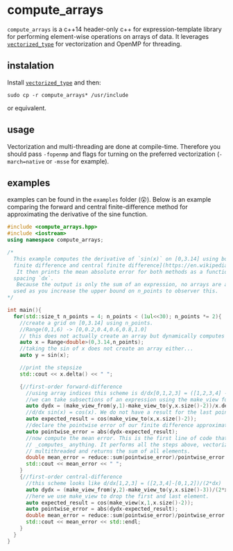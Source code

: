 # compute_arrays
`compute_arrays` is a c++14 header-only c++ for expression-template library for performing element-wise operations on arrays of data. It leverages [`vectorized_type`](https://github.com/RDeckers/vectorized_types) for vectorization and OpenMP for threading.

## instalation
Install [`vectorized_type`](https://github.com/RDeckers/vectorized_types) and then:
```
sudo cp -r compute_arrays* /usr/include
```
or equivalent.

## usage
Vectorization and multi-threading are done at compile-time. Therefore you should pass `-fopenmp` and flags for turning on the preferred vectorization (`-march=native` or `-msse` for example).

## examples
examples can be found in the `examples` folder (😲). Below is an example comparing the forward and central finite-difference method for approximating the derivative of the sine function.
```c++
#include <compute_arrays.hpp>
#include <iostream>
using namespace compute_arrays;

/*
  This example computes the derivative of `sin(x)` on [0,3.14] using both the [forward
  finite difference and central finite difference](https://en.wikipedia.org/wiki/Finite_difference#Forward.2C_backward.2C_and_central_differences) approximation.
   It then prints the mean absolute error for both methods as a function of the grid
  spacing `dx`.
   Because the output is only the sum of an expression, no arrays are allocated. Compare the maximum memory
  used as you increase the upper bound on n_points to observer this.
*/

int main(){
  for(std::size_t n_points = 4; n_points < (1ul<<30); n_points *= 2){
    //create a grid on [0,3.14] using n_points.
    //Range(0,1,6) -> [0,0.2,0.4,0.6,0.8,1.0]
    // this does not actually create an array but dynamically computes when indexed.
    auto x = Range<double>(0,3.14,n_points);
    //taking the sin of x does not create an array either...
    auto y = sin(x);

    //print the stepsize
    std::cout << x.delta() << " ";

    {//first-order forward-difference
      //using array indices this scheme is d/dx[0,1,2,3] = ([1,2,3,4] - [0,1,2,3])/dx
      //we can take subsections of an expression using the make_view functions.
      auto dydx = (make_view_from(y,1)-make_view_to(y,x.size()-2))/x.delta();
      //d/dx sin(x) = cos(x). We do not have a result for the last point of x so we take another view.
      auto expected_result = cos(make_view_to(x,x.size()-2));
      //declare the pointwise error of our finite difference approximation.
      auto pointwise_error = abs(dydx-expected_result);
      //now compute the mean error. This is the first line of code that actually
      // _computes_ anything. It performs all the steps above, vectorized and
      // multithreaded and returns the sum of all elements.
      double mean_error = reduce::sum(pointwise_error)/pointwise_error.size();
      std::cout << mean_error << " ";
    }
    {//first-order central-difference
      //this scheme looks like d/dx[1,2,3] = ([2,3,4]-[0,1,2])/(2*dx)
      auto dydx = (make_view_from(y,2)-make_view_to(y,x.size()-3))/(2*x.delta());
      //here we use make_view to drop the first and last element.
      auto expected_result = cos(make_view(x,1,x.size()-2));
      auto pointwise_error = abs(dydx-expected_result);
      double mean_error = reduce::sum(pointwise_error)/pointwise_error.size();
      std::cout << mean_error << std::endl;
    }
  }
}
```
